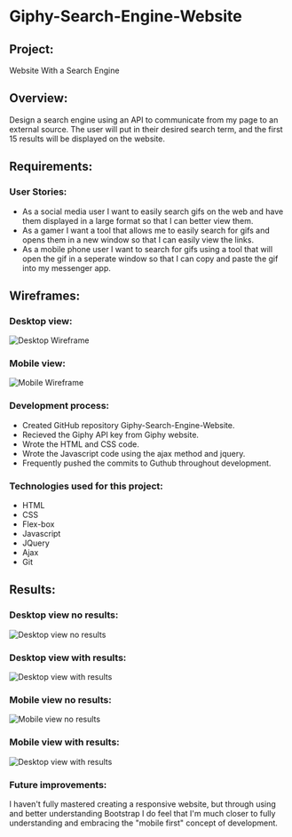 # Giphy-Search-Engine-Website

## Project: 
Website With a Search Engine

## Overview:
Design a search engine using an API to communicate from my page to an external source. The user will put in their desired search term, and the first 15 results will be displayed on the website.

## Requirements:

### User Stories:
- As a social media user I want to easily search gifs on the web and have them displayed in a large format so that I can better view them.
- As a gamer I want a tool that allows me to easily search for gifs and opens them in a new window so that I can easily view the links.
- As a mobile phone user I want to search for gifs using a tool that will open the gif in a seperate window so that I can copy and paste the gif into my messenger app.

## Wireframes:

### Desktop view:
![Desktop Wireframe](https://github.com/weavedawg74/GIPHY-Search-Engine-Site-Andrew-Weaverling/blob/master/readme_assets/desktop_wireframe.png)
### Mobile view:
![Mobile Wireframe](https://github.com/weavedawg74/GIPHY-Search-Engine-Site-Andrew-Weaverling/blob/master/readme_assets/mobile_wireframe.png)

### Development process:
- Created GitHub repository Giphy-Search-Engine-Website.
- Recieved the Giphy API key from Giphy website.
- Wrote the HTML and CSS code.
- Wrote the Javascript code using the ajax method and jquery.
- Frequently pushed the commits to Guthub throughout development.

### Technologies used for this project:
- HTML
- CSS
- Flex-box
- Javascript
- JQuery
- Ajax
- Git

## Results:

### Desktop view no results:
![Desktop view no results](https://github.com/weavedawg74/GIPHY-Search-Engine-Site-Andrew-Weaverling/blob/master/readme_assets/Search%20Engine%20no%20Results.png)
### Desktop view with results:
![Desktop view with results](https://github.com/weavedawg74/GIPHY-Search-Engine-Site-Andrew-Weaverling/blob/master/readme_assets/Search%20Engine%20with%20Results.png)

### Mobile view no results:
![Mobile view no results](https://github.com/weavedawg74/GIPHY-Search-Engine-Site-Andrew-Weaverling/blob/master/readme_assets/mobile%20no%20results.PNG)

### Mobile view with results:
![Desktop view with results](https://github.com/weavedawg74/GIPHY-Search-Engine-Site-Andrew-Weaverling/blob/master/readme_assets/mobile%20results.PNG)

### Future improvements:

I haven't fully mastered creating a responsive website, but through using and better understanding Bootstrap I do feel that I'm much closer to fully understanding and embracing the "mobile first" concept of development.
